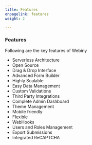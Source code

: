 ```yaml
---
title: Features
onpagelink: features
weight: 2

---
```


### **Features**

Following are the key features of Webiny

- Serverless Architecture
- Open Source
- Drag &amp; Drop Interface
- Advanced Form Builder
- Highly Scalable
- Easy Data Management
- Custom Validations
- Third Party Integrations
- Complete Admin Dashboard
- Theme Management
- Mobile friendly
- Flexible
- WebHooks
- Users and Roles Management
- Export Submissions
- Integrated ReCAPTCHA
 

